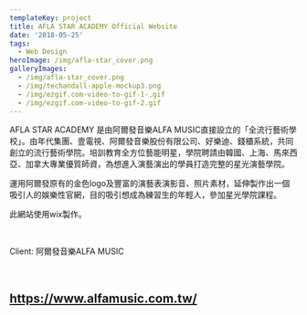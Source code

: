 ```yaml
---
templateKey: project
title: AFLA STAR ACADEMY Official Website
date: '2018-05-25'
tags:
  - Web Design
heroImage: /img/afla-star_cover.png
galleryImages:
  - /img/afla-star_cover.png
  - /img/techandall-apple-mockup3.png
  - /img/ezgif.com-video-to-gif-1-.gif
  - /img/ezgif.com-video-to-gif-2.gif
---
```

AFLA STAR ACADEMY 是由阿爾發音樂ALFA MUSIC直接設立的「全流行藝術學校」。由年代集團、壹電視、阿爾發音樂股份有限公司、好樂迪、錢櫃系統，共同創立的流行藝術學院。培訓教育全方位藝能明星，學院聘請由韓國、上海、馬來西亞、加拿大專業優質師資，為想進入演藝演出的學員打造完整的星光演藝學院。

運用阿爾發原有的金色logo及豐富的演藝表演影音、照片素材，延伸製作出一個吸引人的娛樂性官網，目的吸引想成為練習生的年輕人，參加星光學院課程。

此網站使用wix製作。

<br/>

Client: 阿爾發音樂ALFA MUSIC

<br/>

## **https://www.alfamusic.com.tw/**
